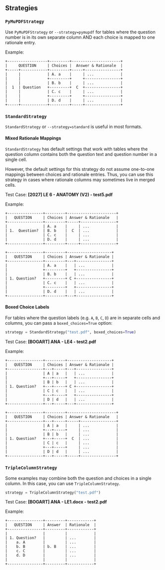 ## Strategies

### `PyMuPDFStrategy`

Use `PyMuPDFStrategy` or `--strategy=pymupdf` for tables where the question number is in its own separate column AND each choice is mapped to one rationale entry.

Example:

```
+------------------+---------+----------------------+
|     QUESTION     | Choices |  Answer & Rationale  |
+-----+------------+---------+-----+----------------+
|     |            | A. a    |     | ...            |
|     |            +---------+     +----------------+
|     |            | B. b    |     | ...            |
|  1  | Question   +---------+  C  +----------------+
|     |            | C. c    |     | ...            |
|     |            +---------+     +----------------+
|     |            | D. d    |     | ...            |
+-----+------------+---------+-----+----------------+
```

### `StandardStrategy`

`StandardStrategy` or `--strategy=standard` is useful in most formats.

#### Mixed Rationale Mappings

`StandardStrategy` has default settings that work with tables where the question column contains both the question text and question number in a single cell. 

However, the default settings for this strategy do not assume one-to-one mappings between choices and rationale entries. Thus, you can use this strategy in cases where rationale columns may sometimes live in merged cells.

Test Case: **[2027] LE 6 - ANATOMY (V2) - test5.pdf**

Example:

```
+----------------+---------+----------------------+
|   QUESTION     | Choices | Answer & Rationale   |
+----------------+---------+-----+----------------+
|                | A. a    |     | ...            |
| 1.  Question?  | B. b    |  C  | ...            |
|                | C. c    |     | ...            |
|                | D. d    |     | ...            |
+----------------+---------+-----+----------------+
```

```
+----------------+---------+--------------------+
|   QUESTION     | Choices | Answer & Rationale |
+----------------+---------+---+----------------+
|                | A. a    |   | ...            |
|                +---------+   +----------------+
|                | B. b    |   | ...            |
| 1. Question?   +---------+ C +----------------+
|                | C. c    |   | ...            |
|                +---------+   +----------------+
|                | D. d    |   | ...            |
+----------------+---------+---+----------------+
```

#### Boxed Choice Labels

For tables where the question labels (e.g. `A`, `B`, `C`, `D`) are in separate cells and columns, you can pass a `boxed_choices=True` option:

```python
strategy = StandardStrategy("test.pdf", boxed_choices=True)
```

Test Case: **[BOGART] ANA - LE4 - test2.pdf**

Example:

```
+----------------+---------+--------------------+
|   QUESTION     | Choices | Answer & Rationale |
+----------------+---+-----+---+----------------+
|                | A | a   |   | ...            |
|                +---+-----+   +----------------+
|                | B | b   |   | ...            |
| 1. Question?   +---+-----+ C +----------------+
|                | C | c   |   | ...            |
|                +---+-----+   +----------------+
|                | D | d   |   | ...            |
+----------------+---+-----+---+----------------+
```

```
+----------------+---------+----------------------+
|   QUESTION     | Choices | Answer & Rationale   |
+----------------+---+-----+-----+----------------+
|                | A | a   |     | ...            |
|                +---+-----+     | ...            |
|                | B | b   |     | ...            |
| 1. Question?   +---+-----+  C  | ...            |
|                | C | c   |     | ...            |
|                +---+-----+     | ...            |
|                | D | d   |     | ...            |
+----------------+---+-----+-----+----------------+
```

### `TripleColumnStrategy`

Some examples may combine both the question and choices in a single column. In this case, you can use `TripleColumnStrategy`.

```python
strategy = TripleColumnStrategy("test.pdf")
```

Test Case: **[BOGART] ANA - LE1.docx - test2.pdf**

Example:

```
+----------------+---------+------------+
|   QUESTION     | Answer  | Rationale  |
+----------------+---------+------------+
|                |         |            |
| 1. Question?   |         | ...        |
|    a. A        |         | ...        |
|    b. B        | b. B    | ...        |
|    c. C        |         | ...        |
|    d. D        |         | ...        |
|                |         |            |
+----------------+---------+------------+
```
